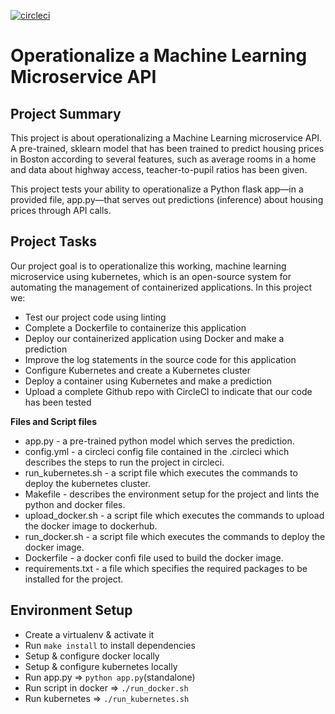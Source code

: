 [![circleci](https://circleci.com/gh/badetoye/Project4.svg?style=svg)](https://circleci.com/gh/badetoye/Project4) 

# Operationalize a Machine Learning Microservice API

## Project Summary
This project is about operationalizing a Machine Learning microservice API.
A pre-trained, sklearn model that has been trained to predict housing prices in Boston according to several features, such as average rooms in a home and data about highway access, teacher-to-pupil ratios has been given.

This project tests your ability to operationalize a Python flask app—in a provided file, app.py—that serves out predictions (inference) about housing prices through API calls.

## Project Tasks
Our project goal is to operationalize this working, machine learning microservice using kubernetes, which is an open-source system for automating the management of containerized applications. In this project we:

- Test our project code using linting
- Complete a Dockerfile to containerize this application
- Deploy our containerized application using Docker and make a prediction
- Improve the log statements in the source code for this application
- Configure Kubernetes and create a Kubernetes cluster
- Deploy a container using Kubernetes and make a prediction
- Upload a complete Github repo with CircleCI to indicate that our code has been tested

**Files and Script files**
- app.py - a pre-trained python model which serves the prediction.
- config.yml - a circleci config file contained in the .circleci which describes the steps to run the project in circleci.
- run_kubernetes.sh - a script file which executes the commands to deploy the kubernetes cluster.
- Makefile - describes the environment setup for the project and lints the python and docker files.
- upload_docker.sh - a script file which executes the commands to upload the docker image to dockerhub.
- run_docker.sh - a script file which executes the commands to deploy the docker image.
- Dockerfile - a docker confi file used to build the docker image.
- requirements.txt - a file which specifies the required packages to be installed for the project.

## Environment Setup
- Create a virtualenv & activate it
- Run `make install` to install dependencies
- Setup & configure docker locally
- Setup & configure kubernetes locally
- Run app.py => `python app.py`(standalone)
- Run script in docker => `./run_docker.sh`
- Run kubernetes => `./run_kubernetes.sh`




